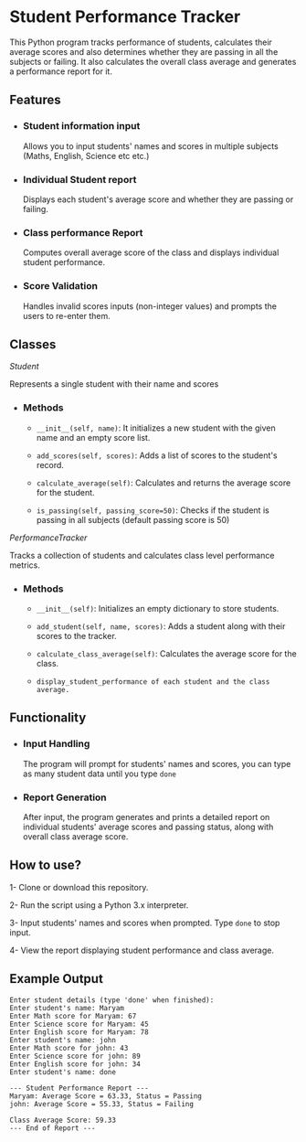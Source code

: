 # Student Performance Tracker

This Python program tracks performance of students, calculates their average scores and also determines whether they are passing in all the subjects or failing.
It also calculates the overall class average and generates a performance report for it.

## Features

* ### Student information input
    Allows you to input students' names and scores in multiple subjects (Maths, English, Science etc etc.)

* ### Individual Student report
    Displays each student's average score and whether they are passing or failing.

* ### Class performance Report
    Computes overall average score of the class and displays individual student performance.

* ### Score Validation
    Handles invalid scores inputs (non-integer values) and prompts the users to re-enter them.

## Classes

*Student*

Represents a single student with their name and scores

* ### Methods
    * `__init__(self, name)`: It initializes a new student with the given name and an empty score list.

    * `add_scores(self, scores)`: Adds a list of scores to the student's record.

    *  `calculate_average(self)`: Calculates and returns the average score for the student.

    * `is_passing(self, passing_score=50)`: Checks if the student is passing in all subjects (default passing score is 50)

*PerformanceTracker*

Tracks a collection of students and calculates class level performance metrics.

* ### Methods
   
    * `__init__(self)`: Initializes an empty dictionary to store students.

    * `add_student(self, name, scores)`: Adds a student along with their scores to the tracker.

    * `calculate_class_average(self)`: Calculates the average score for the class.

    * `display_student_performance of each student and the class average.`

## Functionality

* ### Input Handling 
    The program will prompt for students' names and scores, you can type as many student data until you type `done`

* ### Report Generation
    After input, the program generates and prints a detailed report on individual students' average scores and passing status, along with overall class average score.

## How to use?

1- Clone or download this repository.

2- Run the script using a Python 3.x interpreter.

3- Input students' names and scores when prompted. Type `done` to stop input.

4- View the report displaying student performance and class average.

## Example Output

```
Enter student details (type 'done' when finished):
Enter student's name: Maryam
Enter Math score for Maryam: 67
Enter Science score for Maryam: 45
Enter English score for Maryam: 78
Enter student's name: john
Enter Math score for john: 43
Enter Science score for john: 89
Enter English score for john: 34
Enter student's name: done

--- Student Performance Report ---
Maryam: Average Score = 63.33, Status = Passing
john: Average Score = 55.33, Status = Failing

Class Average Score: 59.33
--- End of Report ---

    